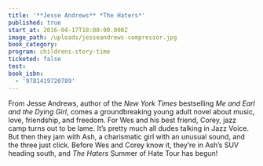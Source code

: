 ```yaml
---
title: '**Jesse Andrews** *The Haters*'
published: true
start_at: 2016-04-17T18:00:00.000Z
image_path: /uploads/jesseandrews-compressor.jpg
book_category:
program: childrens-story-time
ticketed: false
test:
book_isbn:
  - '9781419720789'
---
```



From Jesse Andrews, author of the *New York Times* bestselling *Me and Earl and the Dying Girl*, comes a groundbreaking young adult novel about music, love, friendship, and freedom. For Wes and his best friend, Corey, jazz camp turns out to be lame. It’s pretty much all dudes talking in Jazz Voice. But then they jam with Ash, a charismatic girl with an unusual sound, and the three just click. Before Wes and Corey know it, they’re in Ash’s SUV heading south, and *The Haters* Summer of Hate Tour has begun!